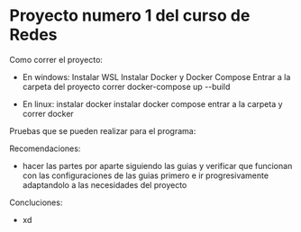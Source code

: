 # Proyecto numero 1 del curso de Redes

Como correr el proyecto:

- En windows:
    Instalar WSL
    Instalar Docker y Docker Compose
    Entrar a la carpeta del proyecto
    correr docker-compose up --build

- En linux:
    instalar docker
    instalar docker compose
    entrar a la carpeta y correr docker

Pruebas que se pueden realizar para el programa:

Recomendaciones:

- hacer las partes por aparte siguiendo las guias y verificar que funcionan con las configuraciones de las guias primero e ir progresivamente adaptandolo a las necesidades del proyecto

Concluciones:

- xd
